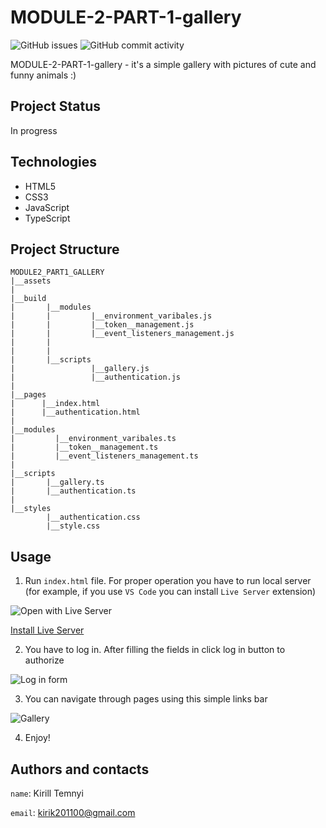 # MODULE-2-PART-1-gallery #

![GitHub issues](https://img.shields.io/github/issues/MonkeyBoy248/module2_part1_gallery)
![GitHub commit activity](https://img.shields.io/github/commit-activity/w/MonkeyBoy248/module2_part1_gallery)

MODULE-2-PART-1-gallery - it's a simple gallery with pictures of cute and funny animals :)

## Project Status ##

In progress

## Technologies ##

* HTML5
* CSS3
* JavaScript
* TypeScript

## Project Structure ##

```
MODULE2_PART1_GALLERY
|__assets
|
|__build
|       |__modules
|       |         |__environment_varibales.js
|       |         |__token__management.js
|       |         |__event_listeners_management.js
|       |
|       |
|       |__scripts
|                 |__gallery.js
|                 |__authentication.js
|
|__pages
|      |__index.html
|      |__authentication.html
|
|__modules
|         |__environment_varibales.ts
|         |__token__management.ts
|         |__event_listeners_management.ts
|
|__scripts
|       |__gallery.ts
|       |__authentication.ts
|
|__styles
        |__authentication.css
        |__style.css
```

## Usage ##

1. Run `index.html` file. For proper operation you have to run local server (for example, if you use `VS Code` you can install `Live Server` extension)

![Open with Live Server](./assets/live_server_hint.png)

[Install Live Server](https://marketplace.visualstudio.com/items?itemName=ritwickdey.LiveServer)

2. You have to log in. After filling the fields in click log in button to authorize

![Log in form](./assets/login_form.png)

3. You can navigate through pages using this simple links bar

![Gallery](./assets/gallery.png)

4. Enjoy!

## Authors and contacts ##

``name``: Kirill Temnyi  

``email``: [kirik201100@gmail.com](mailto:kirik201100@gmail.com)


